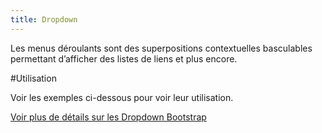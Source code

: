 ```yaml
---
title: Dropdown
---
```


Les menus déroulants sont des superpositions contextuelles basculables permettant d’afficher des listes de liens et plus encore.

#Utilisation

Voir les exemples ci-dessous pour voir leur utilisation.


[Voir plus de détails sur les Dropdown Bootstrap](https://getbootstrap.com/docs/4.3/components/dropdowns/)